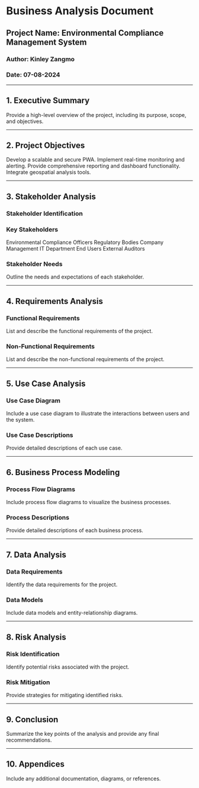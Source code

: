 # Business Analysis Document

## Project Name: Environmental Compliance Management System

### Author: Kinley Zangmo
### Date: 07-08-2024

---

## 1. Executive Summary

Provide a high-level overview of the project, including its purpose, scope, and objectives.

---

## 2. Project Objectives

Develop a scalable and secure PWA.
Implement real-time monitoring and alerting.
Provide comprehensive reporting and dashboard functionality.
Integrate geospatial analysis tools.

---

## 3. Stakeholder Analysis

### Stakeholder Identification
### Key Stakeholders
Environmental Compliance Officers
Regulatory Bodies
Company Management
IT Department
End Users
External Auditors

### Stakeholder Needs
Outline the needs and expectations of each stakeholder.

---

## 4. Requirements Analysis

### Functional Requirements
List and describe the functional requirements of the project.

### Non-Functional Requirements
List and describe the non-functional requirements of the project.

---

## 5. Use Case Analysis

### Use Case Diagram
Include a use case diagram to illustrate the interactions between users and the system.

### Use Case Descriptions
Provide detailed descriptions of each use case.

---

## 6. Business Process Modeling

### Process Flow Diagrams
Include process flow diagrams to visualize the business processes.

### Process Descriptions
Provide detailed descriptions of each business process.

---

## 7. Data Analysis

### Data Requirements
Identify the data requirements for the project.

### Data Models
Include data models and entity-relationship diagrams.

---

## 8. Risk Analysis

### Risk Identification
Identify potential risks associated with the project.

### Risk Mitigation
Provide strategies for mitigating identified risks.

---

## 9. Conclusion

Summarize the key points of the analysis and provide any final recommendations.

---

## 10. Appendices

Include any additional documentation, diagrams, or references.
